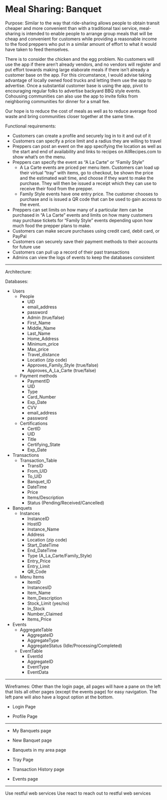 # Meal Sharing: Banquet


Purpose: Similar to the way that ride-sharing allows people to obtain transit cheaper and more convenient than with a traditional taxi service, meal-sharing is intended to enable people to arrange group meals that will be cheap and convenient for customers while providing a reasonable income to the food preppers who put in a similar amount of effort to what it would have taken to feed themselves.


There is to consider the chicken and the egg problem.  No customers will use the app if there aren’t already vendors, and no vendors will register and put effort towards making large elaborate meals if there isn’t already a customer base on the app.  For this circumstance, I would advise taking advantage of locally owned food trucks and letting them use the app to advertise.  Once a substantial customer base is using the app, pivot to encouraging regular folks to advertise backyard BBQ style events.  Cohousing communities can also use the app to invite folks from neighboring communities for dinner for a small fee.


Our hope is to reduce the cost of meals as well as to reduce average food waste and bring communities closer together at the same time.


Functional requirements:


* Customers can create a profile and securely log in to it and out of it
* Customers can specify a price limit and a radius they are willing to travel
* Preppers can post an event on the app specifying the location as well as the start and end of availability and links to recipes on AllRecipes.com to show what’s on the menu.
* Preppers can specify the event as “A La Carte” or “Family Style”
   * A La Carte events are priced per menu item.  Customers can load up their virtual “tray” with items, go to checkout, be shown the price and the estimated wait time, and choose if they want to make the purchase.  They will then be issued a receipt which they can use to receive their food from the prepper.
   * Family Style events have one entry price.  The customer chooses to purchase and is issued a QR code that can be used to gain access to the event.
* Preppers can set limits on how many of a particular item can be purchased in “A La Carte” events and limits on how many customers may purchase tickets for “Family Style” events depending upon how much food the prepper plans to make.
* Customers can make secure purchases using credit card, debit card, or PayPal
* Customers can securely save their payment methods to their accounts for future use
* Customers can pull up a record of their past transactions
* Admins can view the logs of events to keep the databases consistent


________________


Architecture:


  



Databases:
* Users
   * People
      * UID
      * email_address
      * password
      * Admin (true/false)
      * First_Name
      * Middle_Name
      * Last_Name
      * Home_Address
      * Minimum_price
      * Max_price
      * Travel_distance
      * Location (zip code)
      * Approves_Family_Style (true/false)
      * Approves_A_La_Carte (true/false)
   * Payment methods
      * PaymentID
      * UID
      * Type
      * Card_Number
      * Exp_Date
      * CVV
      * email_address
      * password
   * Certifications
      * CertID
      * UID
      * Title
      * Certifying_State
      * Exp_Date
* Transactions
   * Transaction_Table
      * TransID
      * From_UID
      * To_UID
      * Banquet_ID
      * DateTime
      * Price
      * Items/Description
      * Status (Pending/Received/Cancelled)
* Banquets
   * Instances
      * InstanceID
      * HostID
      * Instance_Name
      * Address
      * Location (zip code)
      * Start_DateTime
      * End_DateTime
      * Type (A_La_Carte/Family_Style)
      * Entry_Price
      * Entry_Limit
      * QR_Code
   * Menu Items
      * ItemID
      * InstancesID
      * Item_Name
      * Item_Description
      * Stock_Limit (yes/no)
      * In_Stock
      * Number_Claimed
      * Items_Price
* Events
   * AggregateTable
      * AggregateID
      * AggregateType
      * AggregateStatus (Idle/Processing/Completed)
   * EventTable
      * EventId
      * AggregateID
      * EventType
      * EventData


________________


Wireframes:  Other than the login page, all pages will have a pane on the left that lists all other pages (except the events page) for easy navigation. The left pane will also have a logout option at the bottom.
* Login Page
  

* Profile Page
  

________________


* My Banquets page
  

* New Banquet page
  

* Banquets in my area page
  

* Tray Page
  

* Transaction History page
  

* Events page
  

________________


Use restful web services 
Use react to reach out to restful web services
